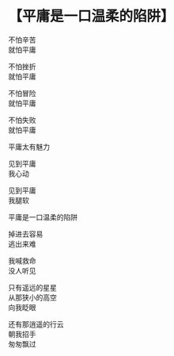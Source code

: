# 【平庸是一口温柔的陷阱】

不怕辛苦  
就怕平庸

不怕挫折  
就怕平庸

不怕冒险  
就怕平庸

不怕失败  
就怕平庸

平庸太有魅力

见到平庸  
我心动

见到平庸  
我腿软

平庸是一口温柔的陷阱

掉进去容易  
逃出来难

我喊救命  
没人听见

只有遥远的星星  
从那狭小的高空  
向我眨眼

还有那逍遥的行云  
朝我招手  
匆匆飘过
 
